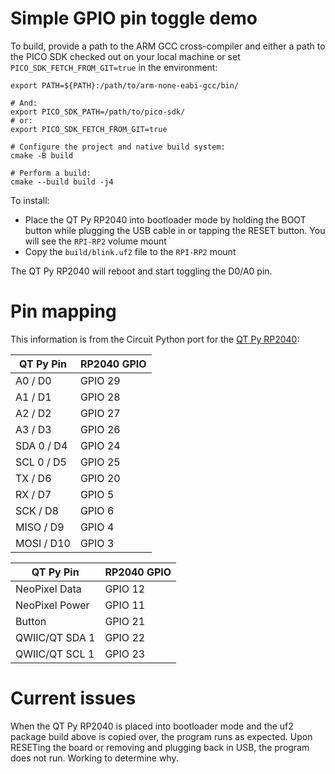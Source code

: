 # Simple GPIO pin toggle demo

To build, provide a path to the ARM GCC cross-compiler and either a path to the PICO SDK checked out on your local machine or set `PICO_SDK_FETCH_FROM_GIT=true` in the environment:

    export PATH=${PATH}:/path/to/arm-none-eabi-gcc/bin/

    # And:
    export PICO_SDK_PATH=/path/to/pico-sdk/
    # or:
    export PICO_SDK_FETCH_FROM_GIT=true

    # Configure the project and native build system:
    cmake -B build

    # Perform a build:
    cmake --build build -j4

To install:

- Place the QT Py RP2040 into bootloader mode by holding the BOOT button while plugging the USB cable in or tapping the RESET button.  You will see the `RPI-RP2` volume mount
- Copy the `build/blink.uf2` file to the `RPI-RP2` mount

The QT Py RP2040 will reboot and start toggling the D0/A0 pin.

# Pin mapping

This information is from the Circuit Python port for the [QT Py RP2040](https://github.com/adafruit/circuitpython/blob/main/ports/raspberrypi/boards/adafruit_qtpy_rp2040/pins.c):

| QT Py Pin      | RP2040 GPIO |
| -------------- | ----------  |
| A0 / D0        | GPIO 29     |
| A1 / D1        | GPIO 28     |
| A2 / D2        | GPIO 27     |
| A3 / D3        | GPIO 26     |
| SDA 0 / D4     | GPIO 24     |
| SCL 0 / D5     | GPIO 25     |
| TX / D6        | GPIO 20     |
| RX / D7        | GPIO 5      |
| SCK / D8       | GPIO 6      |
| MISO / D9      | GPIO 4      |
| MOSI / D10     | GPIO 3      |

| QT Py Pin      | RP2040 GPIO |
| -------------- | ----------- |
| NeoPixel Data  | GPIO 12     |
| NeoPixel Power | GPIO 11     |
| Button         | GPIO 21     |
| QWIIC/QT SDA 1 | GPIO 22     |
| QWIIC/QT SCL 1 | GPIO 23     |

# Current issues

When the QT Py RP2040 is placed into bootloader mode and the uf2 package build above is copied over, the program runs as expected.  Upon RESETing the board or removing and plugging back in USB, the program does not run.  Working to determine why.

